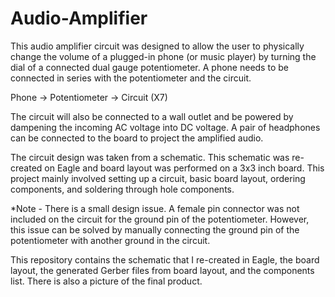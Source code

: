 # Audio-Amplifier
This audio amplifier circuit was designed to allow the user to physically change the volume of a plugged-in phone (or music player) by turning the dial of a connected dual gauge potentiometer. A phone needs to be connected in series with the potentiometer and the circuit. 

Phone -> Potentiometer -> Circuit (X7)

The circuit will also be connected to a wall outlet and be powered by dampening the incoming AC voltage into DC voltage. A pair of headphones can be connected to the board to project the amplified audio. 

The circuit design was taken from a schematic. This schematic was re-created on Eagle and board layout was performed on a 3x3 inch board. This project mainly involved setting up a circuit, basic board layout, ordering components, and soldering through hole components.

*Note - There is a small design issue. A female pin connector was not included on the circuit for the ground pin of the potentiometer. However, this issue can be solved by manually connecting the ground pin of the potentiometer with another ground in the circuit.

This repository contains the schematic that I re-created in Eagle, the board layout, the generated Gerber files from board layout, and the components list. There is also a picture of the final product.
